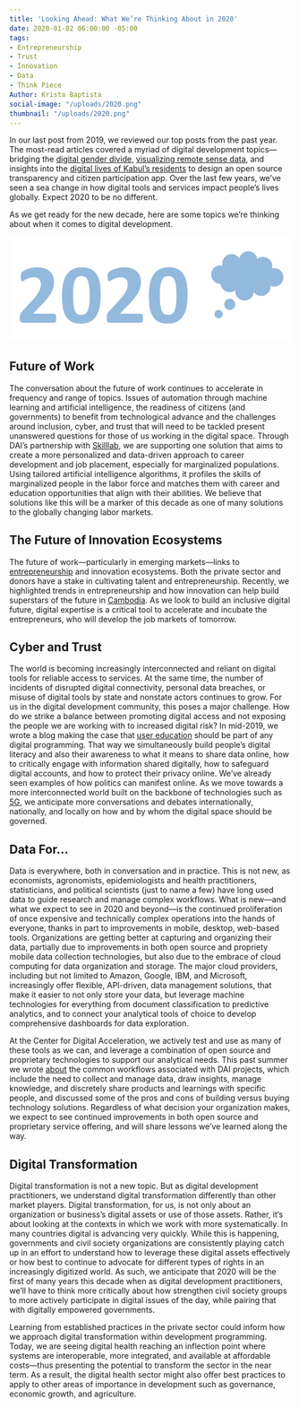 ```yaml
---
title: 'Looking Ahead: What We’re Thinking About in 2020'
date: 2020-01-02 06:00:00 -05:00
tags:
- Entrepreneurship
- Trust
- Innovation
- Data
- Think Piece
Author: Krista Baptista
social-image: "/uploads/2020.png"
thumbnail: "/uploads/2020.png"
---
```


In our last post from 2019, we reviewed our top posts from the past year. The most-read articles covered a myriad of digital development topics—bridging the [digital gender divide](https://dai-global-digital.com/lessons-learned-from-cambodia.html), [visualizing remote sense data](https://dai-global-digital.com/visualizing-remotely-sensed-data-true-color-and-false-color.html), and insights into the [digital lives of Kabul’s residents](https://dai-global-digital.com/citizen-centered-design-and-frontier-insights-in-kabul-municipality.html) to design an open source transparency and citizen participation app. Over the last few years, we’ve seen a sea change in how digital tools and services impact people’s lives globally. Expect 2020 to be no different.

As we get ready for the new decade, here are some topics we’re thinking about when it comes to digital development.

<!--more-->

![2020.png](/uploads/2020.png)

## Future of Work

The conversation about the future of work continues to accelerate in frequency and range of topics. Issues of automation through machine learning and artificial intelligence, the readiness of citizens (and governments) to benefit from technological advance and the challenges around inclusion, cyber, and trust that will need to be tackled present unanswered questions for those of us working in the digital space. Through DAI’s partnership with [Skilllab](https://dai-global-digital.com/partnership-with-award-winning-tech-startup-skilllab.html), we are supporting one solution that aims to create a more personalized and data-driven approach to career development and job placement, especially for marginalized populations. Using tailored artificial intelligence algorithms, it profiles the skills of marginalized people in the labor force and matches them with career and education opportunities that align with their abilities. We believe that solutions like this will be a marker of this decade as one of many solutions to the globally changing labor markets.

## The Future of Innovation Ecosystems

The future of work—particularly in emerging markets—links to [entrepreneurship](https://dai-global-digital.com/10-trends-changing-entrepreneurship-ecosystems.html) and innovation ecosystems. Both the private sector and donors have a stake in cultivating talent and entrepreneurship. Recently, we highlighted trends in entrepreneurship and how innovation can help build superstars of the future in [Cambodia](https://dai-global-digital.com/cambodia.html). As we look to build an inclusive digital future, digital expertise is a critical tool to accelerate and incubate the entrepreneurs, who will develop the job markets of tomorrow.

## Cyber and Trust

The world is becoming increasingly interconnected and reliant on digital tools for reliable access to services. At the same time, the number of incidents of disrupted digital connectivity, personal data breaches, or misuse of digital tools by state and nonstate actors continues to grow. For us in the digital development community, this poses a major challenge. How do we strike a balance between promoting digital access and not exposing the people we are working with to increased digital risk? In mid-2019, we wrote a blog making the case that [user education](https://dai-global-digital.com/the-missing-digital-principle-educate-the-user.html) should be part of any digital programming. That way we simultaneously build people’s digital literacy and also their awareness to what it means to share data online, how to critically engage with information shared digitally, how to safeguard digital accounts, and how to protect their privacy online. We’ve already seen examples of how politics can manifest online. As we move towards a more interconnected world built on the backbone of technologies such as [5G](https://dai-global-digital.com/what-makes-this-wireless-technology-5g-different-than-all-other-wireless-technologies.html), we anticipate more conversations and debates internationally, nationally, and locally on how and by whom the digital space should be governed.

## Data For…

Data is everywhere, both in conversation and in practice. This is not new, as economists, agronomists, epidemiologists and health practitioners, statisticians, and political scientists (just to name a few) have long used data to guide research and manage complex workflows. What is new—and what we expect to see in 2020 and beyond—is the continued proliferation of once expensive and technically complex operations into the hands of everyone, thanks in part to improvements in mobile, desktop, web-based tools. Organizations are getting better at capturing and organizing their data, partially due to improvements in both open source and propriety mobile data collection technologies, but also due to the embrace of cloud computing for data organization and storage. The major cloud providers, including but not limited to Amazon, Google, IBM, and Microsoft, increasingly offer flexible, API-driven, data management solutions, that make it easier to not only store your data, but leverage machine technologies for everything from document classification to predictive analytics, and to connect your analytical tools of choice to develop comprehensive dashboards for data exploration.

At the Center for Digital Acceleration, we actively test and use as many of these tools as we can, and leverage a combination of open source and proprietary technologies to support our analytical needs. This past summer we wrote [about](https://dai-global-digital.com/open-source-vs-proprietary-data-management-stack-which-one-is-right-for-your-team.html) the common workflows associated with DAI projects, which include the need to collect and manage data, draw insights, manage knowledge, and discretely share products and learnings with specific people, and discussed some of the pros and cons of building versus buying technology solutions. Regardless of what decision your organization makes, we expect to see continued improvements in both open source and proprietary service offering, and will share lessons we’ve learned along the way.

## Digital Transformation

Digital transformation is not a new topic. But as digital development practitioners, we understand digital transformation differently than other market players. Digital transformation, for us, is not only about an organization or business’s digital assets or use of those assets. Rather, it’s about looking at the contexts in which we work with more systematically. In many countries digital is advancing very quickly. While this is happening, governments and civil society organizations are consistently playing catch up in an effort to understand how to leverage these digital assets effectively or how best to continue to advocate for different types of rights in an increasingly digitized world. As such, we anticipate that 2020 will be the first of many years this decade when as digital development practitioners, we’ll have to think more critically about how strengthen civil society groups to more actively participate in digital issues of the day, while pairing that with digitally empowered governments. 

Learning from established practices in the private sector could inform how we approach digital transformation within development programming. Today, we are seeing digital health reaching an inflection point where systems are interoperable, more integrated, and available at affordable costs—thus presenting the potential to transform the sector in the near term. As a result, the digital health sector might also offer best practices to apply to other areas of importance in development such as governance, economic growth, and agriculture.
